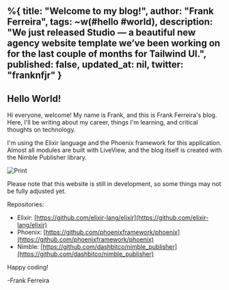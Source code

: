 %{
  title: "Welcome to my blog!",
  author: "Frank Ferreira",
  tags: ~w(#hello #world),
  description: "We just released Studio — a beautiful new agency website template we’ve been working on for the last couple of months for Tailwind UI.",
  published: false,
  updated_at: nil,
  twitter: "franknfjr"
}
---

## Hello World!

Hi everyone, welcome! My name is Frank, and this is Frank Ferreira's blog. Here, I'll be writing about my career, things I'm learning, and critical thoughts on technology.

I'm using the Elixir language and the Phoenix framework for this application. Almost all modules are built with LiveView, and the blog itself is created with the Nimble Publisher library.

![Print](/images/posts/2023/welcome-to-my-blog/catalyst-components-dark-mode.png)

Please note that this website is still in development, so some things may not be fully adjusted yet.

Repositories:
- Elixir: [https://github.com/elixir-lang/elixir](https://github.com/elixir-lang/elixir)
- Phoenix: [https://github.com/phoenixframework/phoenix](https://github.com/phoenixframework/phoenix)
- Nimble: [https://github.com/dashbitco/nimble_publisher](https://github.com/dashbitco/nimble_publisher)


Happy coding!

-Frank Ferreira
